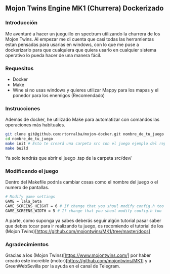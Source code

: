## Mojon Twins Engine MK1 (Churrera) Dockerizado

### Introducción

Me aventuré a hacer un jueguillo en spectrum utilizando la churrera de los Mojon Twins. Al empezar me di cuenta que casi todas las herramientas estan pensadas para usarlas en windows, con lo que me puse a dockerizarlo para que cualquiera que quiera usarlo en cualquier sistema operativo lo pueda hacer de una manera fácil.

### Requesitos

* Docker
* Make
* Wine si no usas windows y quieres utilizar Mappy para los mapas y el ponedor para los enemigos (Recomendado)

### Instrucciones

Además de docker, he utilizado Make para automatizar con comandos las operaciones más habituales.

``` bash
git clone git@github.com:rtorralba/mojon-docker.git nombre_de_tu_juego
cd nombre_de_tu_juego
make init # Esto te creará una carpeta src con el juego ejemplo del repositorio de MK1 y borrará el repositorio original y puedas setear el tuyo propio del proyecto
make build
```
Ya solo tendrás que abrir el juego .tap de la carpeta src/dev/

### Modificando el juego
Dentro del Makefile podrás cambiar cosas como el nombre del juego o el numero de pantallas.

``` bash
# Modify game settings
GAME = lala_beta
GAME_SCREENS_HEIGHT = 6 # If change that you shoul modify config.h too
GAME_SCREENS_WIDTH = 5 # If change that you shoul modify config.h too
```

A parte, como suponga ya sabes deberás seguir algún tutorial pasar saber que debes tocar para ir realizando tu juego, os recomiendo el tutorial de los (Mojon Twins)[https://github.com/mojontwins/MK1/tree/master/docs]

### Agradecimientos

Gracias a los (Mojon Twins)[https://www.mojontwins.com/] por haber creado este increible (motor)[https://github.com/mojontwins/MK1] y a GreenWebSevilla por la ayuda en el canal de Telegram.
